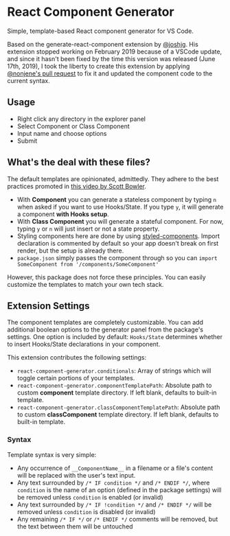 # React Component Generator

Simple, template-based React component generator for VS Code.

Based on the generate-react-component extension by [@joshjg](https://github.com/joshjg/vscode-generate-react-component).
His extension stopped working on February 2019 because of a VSCode update, and since it hasn't been fixed by the time this version was released (June 17th, 2019), I took the liberty to create this extension by applying [@nonjene's pull request](https://github.com/joshjg/vscode-generate-react-component/pull/6) to fix it and updated the component code to the current syntax.

## Usage
* Right click any directory in the explorer panel
* Select Component or Class Component
* Input name and choose options
* Submit

## What's the deal with these files?

The default templates are opinionated, admittedly. They adhere to the best practices promoted in [this video by Scott Bowler](https://www.youtube.com/watch?v=TQ4wW63eoIY).
* With **Component** you can generate a stateless component by typing `n` when asked if you want to use Hooks/State. If you type `y`, it will generate a component **with Hooks setup**.
* With **Class Component** you will generate a stateful component. For now, typing `y` or `n` will just insert or not a state property.
* Styling components here are done by using [styled-components](https://www.styled-components.com/). Import declaration is commented by default so your app doesn't break on first render, but the setup is already there.
* `package.json` simply passes the component through so you can `import SomeComponent from '/components/SomeComponent'`

However, this package does not force these principles. You can easily customize the templates to match your own tech stack.

## Extension Settings

The component templates are completely customizable. You can add additional boolean options to the generator panel from the package's settings. One option is included by default: `Hooks/State` determines whether to insert Hooks/State declarations in your component.

This extension contributes the following settings:

* `react-component-generator.conditionals`: Array of strings which will toggle certain portions of your templates.
* `react-component-generator.componentTemplatePath`: Absolute path to custom **component** template directory. If left blank, defaults to built-in template.
* `react-component-generator.classComponentTemplatePath`: Absolute path to custom **classComponent** template directory. If left blank, defaults to built-in template.

### Syntax

Template syntax is very simple:

* Any occurrence of `__ComponentName__` in a filename or a file's content will be replaced with the user's text input.
* Any text surrounded by `/* IF condition */` and `/* ENDIF */`, where `condition` is the name of an option (defined in the package settings) will be removed unless `condition` is enabled (or invalid)
* Any text surrounded by `/* IF !condition */` and `/* ENDIF */` will be removed unless `condition` is disabled (or invalid)
* Any remaining `/* IF */` or `/* ENDIF */` comments will be removed, but the text between them will be untouched

